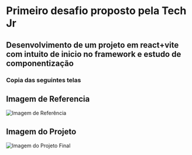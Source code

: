 # Primeiro desafio proposto pela Tech Jr 
## Desenvolvimento de um projeto em react+vite com intuito de inicio no framework e estudo de componentização
### Copia das seguintes telas

<html>
<h2>Imagem de Referencia</h2> 
<img src="https://i.imgur.com/EH6GimZ.png" alt="Imagem de Referência">
<h2>Imagem do Projeto</h2> 
<img src="https://i.imgur.com/AYCly9p.png" alt="Imagem do Projeto Final">
<html>